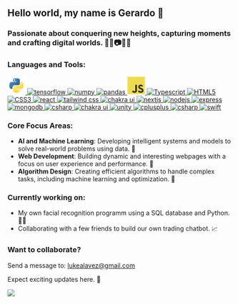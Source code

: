## Hello world, my name is Gerardo 👋

### Passionate about conquering new heights, capturing moments and crafting digital worlds. 🧗‍♂️📷👨‍💻

<h3 align="left">Languages and Tools:</h3>
<p align="left">

<a href="https://www.python.org" target="_blank" rel="noreferrer"> <img src="https://raw.githubusercontent.com/devicons/devicon/master/icons/python/python-original.svg" alt="python" width="40" height="40"/> </a>
<a href="https://www.tensorflow.org" target="_blank" rel="noreferrer"> <img src="https://user-images.githubusercontent.com/25181517/223639822-2a01e63a-a7f9-4a39-8930-61431541bc06.png" alt="tensorflow" width="40" height="40"/> </a>
<a href="https://numpy.org" target="_blank" rel="noreferrer"> <img src="https://github.com/marwin1991/profile-technology-icons/assets/76012086/4ec200c2-acdf-4c42-b419-cd49cba3d09f" alt="numpy" width="40" height="40"/> </a>
<a href="https://pandas.pydata.org" target="_blank" rel="noreferrer"> <img src="https://github.com/marwin1991/profile-technology-icons/assets/76012086/24b02d77-2f28-43c7-b5d6-e15e3395851b" alt="pandas" width="40" height="40"/> </a>
<a href="https://developer.mozilla.org/en-US/docs/Web/JavaScript" target="_blank" rel="noreferrer"> <img src="https://raw.githubusercontent.com/devicons/devicon/master/icons/javascript/javascript-original.svg" alt="javascript" width="40" height="40"/> </a>
<a href="https://www.typescriptlang.org/" target="_blank" rel="noreferrer"> <img src="https://cdn.icon-icons.com/icons2/2415/PNG/512/typescript_original_logo_icon_146317.png" alt="Typescript" width="40" height="40"/> </a>
<a href="https://developer.mozilla.org/en-US/docs/Glossary/HTML5" target="_blank" rel="noreferrer"><img src="https://raw.githubusercontent.com/danielcranney/readme-generator/main/public/icons/skills/html5-colored.svg" width="36" height="36" alt="HTML5" /></a>
<a href="https://developer.mozilla.org/es/docs/Web/CSS" target="_blank" rel="noreferrer"><img src="https://raw.githubusercontent.com/danielcranney/readme-generator/main/public/icons/skills/css3-colored.svg" width="36" height="36" alt="CSS3" /></a><a href="https://reactjs.org/" target="_blank" rel="noreferrer"> <img src="https://cdn.icon-icons.com/icons2/2415/PNG/512/react_original_logo_icon_146374.png" alt="react" width="40" height="40"/> </a>
<a href="https://tailwindcss.com/" target="_blank" rel="noreferrer"> <img src="https://www.svgrepo.com/show/374118/tailwind.svg" alt="tailwind css" width="40" height="40"/> </a>
<a href="https://v2.chakra-ui.com" target="_blank" rel="noreferrer"> <img src="https://raw.githubusercontent.com/danielcranney/readme-generator/main/public/icons/skills/chakra-colored.svg" alt="chakra ui" width="40" height="40"/> </a>
<a href="https://nextjs.org/" target="_blank" rel="noreferrer"> <img src="https://seeklogo.com/images/N/next-js-icon-logo-EE302D5DBD-seeklogo.com.png" alt="nextjs" width="40" height="40"/> </a>
<a href="https://nodejs.org" target="_blank" rel="noreferrer"> <img src="https://www.svgrepo.com/show/378837/node.svg" alt="nodejs" width="40" height="40"/> </a>
<a href="https://expressjs.com" target="_blank" rel="noreferrer"> <img src="https://i.imgur.com/YbOCE2o.png" alt="express" width="40" height="40"/> </a>
<a href="https://www.mongodb.com/" target="_blank" rel="noreferrer"> <img src="https://skillicons.dev/icons?i=mongo" alt="mongodb" width="40" height="40"/> </a>
<a href="https://www.mysql.com/" target="_blank" rel="noreferrer"> <img src="https://raw.githubusercontent.com/danielcranney/readme-generator/main/public/icons/skills/mysql.svg" alt="csharp" width="40" height="40"/> </a>
<a href="https://code.visualstudio.com/" target="_blank" rel="noreferrer"> <img src="https://i.imgur.com/3A2yN9n.png" alt="chakra ui" width="40" height="40"/> </a>
<a href="https://unity.com/" target="_blank" rel="noreferrer"> <img src="https://i.redd.it/tu3gt6ysfxq71.png" alt="unity" width="40" height="40"/> </a>
<a href="https://www.w3schools.com/cpp/" target="_blank" rel="noreferrer"> <img src="https://upload.wikimedia.org/wikipedia/commons/1/18/ISO_C%2B%2B_Logo.svg" alt="cplusplus" width="40" height="40"/> </a>
<a href="https://www.w3schools.com/cs/" target="_blank" rel="noreferrer"> <img src="https://cdn.cdnlogo.com/logos/c/68/c-sharp-800x800.png" alt="csharp" width="40" height="40"/> </a>
<a href="https://www.swift.org" target="_blank" rel="noreferrer"> <img src="https://skillicons.dev/icons?i=swift" alt="swift" width="40" height="40"/> </a>

### Core Focus Areas:
- **AI and Machine Learning**: Developing intelligent systems and models to solve real-world problems using data. 🤖
- **Web Development**: Building dynamic and interesting webpages with a focus on user experience and performance. 🎨
- **Algorithm Design**: Creating efficient algorithms to handle complex tasks, including machine learning and optimization. 🚀

### Currently working on:
- My own facial recognition programm using a SQL database and Python. 🧙‍♂️
- Collaborating with a few friends to build our own trading chatbot. 📈

### Want to collaborate?
Send a message to: [lukealavez@gmail.com](mailto:lukealavez@gmail.com)

Expect exciting updates here. 🎢

<img height="360em" src="https://github-readme-stats-eight-theta.vercel.app/api/top-langs/?username=Lukeamzzz&layout=compact&langs_count=8&theme=algolia"/>
